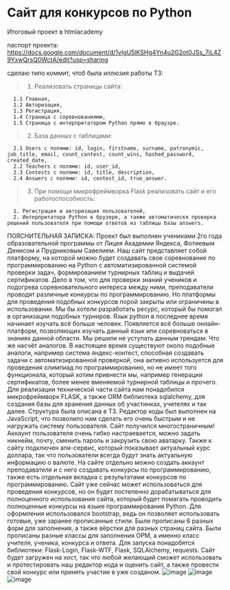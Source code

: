 # Сайт для конкурсов по Python
Итоговый проект в htmlacademy

паспорт проекта: https://docs.google.com/document/d/1vIgU5lKSHg4Yn4u2G2ot0JSs_7iL4Z9YxwQrsQ0WctA/edit?usp=sharing


сделаю типо коммит, чтоб была иллюзия работы
ТЗ:
> 1. Реализовать страницы сайта:
```
  1.1 Главная,
  1.2 Авторизация,
  1.3 Регистрация,
  1.4 Страница с соревнованиями,
  1.5 Страница с интерпритатором Python прямо в браузре.
```
  
> 2. База данных с таблицами:
```
  2.1 Users с полями: id, login, firstname, surname, patronymic, job_title, email, count_contest, count_wins, hashed_password, created_date,
  2.2 Teachers с полями: id, user_id,
  2.3 Contests с полями: id, title, description,
  2.4 Answers с полями: id, contest_id, true_answer.
```

> 3. При помощи микрофреймворка Flask реализовать сайт и его работоспособность:
```
  1. Регистрация и авторизация пользователей,
  2. Интерпритатора Python в брузере, а также автоматическя проверка решений пользователя при помощи ответов из таблицы базы answers.
```

ПОЯСНИТЕЛЬНАЯ ЗАПИСКА:
Проект был выполнен учениками 2го года образовательной программы от Лицея Академии Яндекса, Фотиевым Денисом и Прудниковым Савелием.
Наш сайт представляет собой платформу, на которой можно будет создавать свое соревнование по программированию на Python с автоматизированной системой проверки задач, формированием турнирных таблиц и выдачей сертификатов. Дело в том, что для проверки знаний учеников и подогрева соревновательного интереса между ними, преподаватели проводят различные конкурсы по программированию. Но платформы для проведения подобных конкурсов порой закрыты или ограничены в использовании. Мы бы хотели разработать ресурс, который бы помогал в организации подобных турниров. 
Язык python в последнее время начинает изучать всё больше человек. Появляется всё больше онлайн-платформ, позволяющих изучать данный язык или соревноваться в знаниях данной области. Мы решили не уступать данным трендам. 
Что же насчёт аналогов. В настоящее время существуют около подобные аналоги, например система яндекс-контест, способная создавать задачи с автоматизированной проверкой, она активно используется для проведения олимпиад по программированию, но не имеет того функционала, который хотим привнести мы, например генерации сертификатов, более менее вменяемой турнирной таблицы и прочего.
Для реализации технической части сайта нам понадобился микрофреймворк FLASK, а также ORM библиотека sqlalchemy, для создания базы для хранения данных об участинках, учителях и так далее. Структура была описана в ТЗ. Редактор коды был выполнен на JavaScript, что позволило нам сделать его очень быстрым и не нагружать систему пользователя. Сайт получился многостраничным! Аккаунт пользователя очень гибко настраевается, можно задать никнейм, почту, сменить пароль и закрузить свою аватарку. Также к сайту подключен апи-сервис, который показывает актуальный курс доллара, так что пользователи всегда будут знать актуальную информацию о валюте. На сайте отдельно можно создать аккаунт преподавателя и с него создавать конкурсы по программированию, также есть отдельная вкладка с результатами конкурсов по программированию. Сайт уже сейчас может использоваться для проведения конкурсов, но он будет постепенно дорабатываться для полноценного использования сайта, который будет помагать проводить полноценные конкурсы на языке программирования Python. Для оформления использовался bootstrap, ведь он позволяет использовать готовые, уже заранее прописанные стили. Были прописаны 6 разных форм для заполнения, а также вёрстки для разных страниц сайта. Были прописаны разные классы для заполнения ОРМ, а именно класс учителя, ученика, конкурса и ответа. Для запуска понадобятся библиотеки: Flask-Login, Flask-WTF, Flask, SQLAlchemy, requests. Сайт будет загружен на хост, так что любой желающий сможет использовать и протестировать наш редактор кода и оценить сайт, а также провести свой конкурс или принять участие в уже созданом.
![image](https://user-images.githubusercontent.com/110401600/233696039-3615947f-3269-47e4-9402-e4bbaf0d83b2.png)
![image](https://user-images.githubusercontent.com/110401600/233696398-5253bda8-c792-41d2-9b91-a46acf78fc98.png)
![image](https://user-images.githubusercontent.com/110401600/233696456-0a108452-984f-4b93-8592-cd6ed80b8cd3.png)




